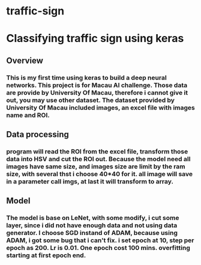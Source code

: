 # traffic-sign
# Classifying traffic sign using keras
## Overview
### This is my first time using keras to build a deep neural networks. This project is for Macau AI challenge. Those data are provide by University Of Macau, therefore i cannot give it out, you may use other dataset. The dataset provided by University Of Macau included images, an excel file with images name and ROI.
## Data processing 
### program will read the ROI from the excel file, transform those data into HSV and cut the ROI out. Because the model need all images have same size, and images size are limit by the ram size, with several thst i choose 40*40 for it. all image will save in a  parameter call imgs, at last it will transform to array.
## Model 
### The model is base on LeNet, with some modify, i cut some layer, since i did not have enough data and not using data generator. I choose SGD instand of ADAM, because using ADAM, i got some bug that i can't fix. i set epoch at 10, step per epoch as 200. Lr is 0.01. One epoch cost 100 mins. overfitting starting at first epoch end.   
